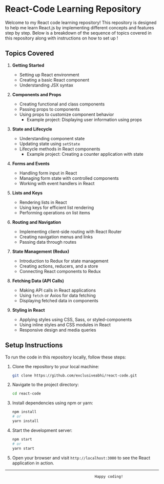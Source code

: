 # React-Code Learning Repository

Welcome to my React code learning repository! This repository is designed to help me learn React.js by implementing different concepts and features step by step. Below is a breakdown of the sequence of topics covered in this repository along with instructions on how to set up !

## Topics Covered

1. **Getting Started**
   - Setting up React environment
   - Creating a basic React component
   - Understanding JSX syntax

2. **Components and Props**
   - Creating functional and class components
   - Passing props to components
   - Using props to customize component behavior
     - Example project: Displaying user information using props

3. **State and Lifecycle**
   - Understanding component state
   - Updating state using `setState`
   - Lifecycle methods in React components
     - Example project: Creating a counter application with state

4. **Forms and Events**
   - Handling form input in React
   - Managing form state with controlled components
   - Working with event handlers in React

5. **Lists and Keys**
   - Rendering lists in React
   - Using keys for efficient list rendering
   - Performing operations on list items

6. **Routing and Navigation**
   - Implementing client-side routing with React Router
   - Creating navigation menus and links
   - Passing data through routes

7. **State Management (Redux)**
   - Introduction to Redux for state management
   - Creating actions, reducers, and a store
   - Connecting React components to Redux

8. **Fetching Data (API Calls)**
   - Making API calls in React applications
   - Using `fetch` or Axios for data fetching
   - Displaying fetched data in components

9. **Styling in React**
   - Applying styles using CSS, Sass, or styled-components
   - Using inline styles and CSS modules in React
   - Responsive design and media queries

## Setup Instructions

To run the code in this repository locally, follow these steps:

1. Clone the repository to your local machine:
   ```bash
   git clone https://github.com/exclusiveabhi/react-code.git
   ```

2. Navigate to the project directory:
   ```bash
   cd react-code
   ```

3. Install dependencies using npm or yarn:
   ```bash
   npm install
   # or
   yarn install
   ```

4. Start the development server:
   ```bash
   npm start
   # or
   yarn start
   ```

5. Open your browser and visit `http://localhost:3000` to see the React application in action.

---
                                             Happy coding!
